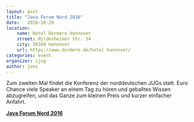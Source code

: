 ```yaml
---
layout: post
title: "Java Forum Nord 2016"
date:   2016-10-20
location:
    name: Hotel Dormero Hannover
    street: Hildesheimer Str. 34
    city: 30169 Hannover
    url: https://www.dormero.de/hotel-hannover/
categories: event
organizer: ijug
author: jens
---
```


Zum zweiten Mal findet die Konferenz der norddeutschen JUGs statt. Euro Chance viele Speaker an einem Tag zu hören
und geballtes Wissen abzugreifen, und das Ganze zum kleinen Preis und kurzer einfacher Anfahrt.

**[Java Forum Nord 2016](http://javaforumnord.de/)**